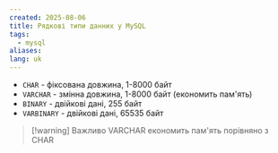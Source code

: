 ```yaml
---
created: 2025-08-06
title: Рядкові типи данних у MySQL
tags:
  - mysql
aliases: 
lang: uk
---
```


- `CHAR` - фіксована довжина, 1-8000 байт
- `VARCHAR` - змінна довжина, 1-8000 байт (економить пам'ять)
- `BINARY` - двійкові дані, 255 байт
- `VARBINARY` - двійкові дані, 65535 байт

> [!warning] Важливо
> VARCHAR економить пам'ять порівняно з CHAR
